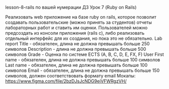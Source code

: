 lesson-8-rails по вашей нумерации ДЗ Урок 7 (Ruby on Rails)

Реализовать web приложение на базе ruby on rails, которое позволит создавать
пользовательские (можно принять за студентов) отчеты лабораторных работ 
и ставить им оценки. Пользователей можно предсоздать из консоли приложения (rails c), 
либо реализовать отдельный интерфейс для их создания, но пока это не обязательно.
Lab report
Title - обязателен, длина не должна превышать больше 250 символов
Description - длина не должна превышать больше 500 символов
Grade - Оценка по системе ECTS (A, B, C, D, E, FX, F)
User
First name - обязателен, длина не должна превышать больше 100 символов
Last name - обязателен, длина не должна превышать больше 100 символов
Email - обязателен, длина не должна превышать больше 150 символов, должен соответствовать формату email
Мокапы: https://www.figma.com/file/2bzDJsJcNDG9ejVFWRgzVH/


